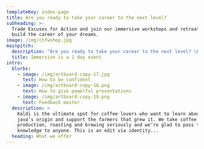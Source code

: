 ```yaml
---
templateKey: index-page
title: Are you ready to take your career to the next level?
subheading: >-
  Trade Excuses for Action and join our immersive workshops and retreats to
  build the career of your dreams.
image: /img/chfwshop.jpg
mainpitch:
  description: "Are you ready to take your career to the next level? \U0001F914\nTrade Excuses for Action and join our immersive retreat to build the career of your dreams.\n\nThe Career Hacking Immersive is a 1 day event on November 30th, 2019 in Barcelona dedicated to helping you develop the tools necessary to build the career of your dreams.This event offers you a life transformation and immersion you can’t experience in our monthly meetup sessions.*Spots are limited as we want to keep the group intimate. First come first serve."
  title: Immersive is a 1 day event
intro:
  blurbs:
    - image: /img/artboard-copy-17.jpg
      text: How to be confident
    - image: /img/artboard-copy-18.png
      text: How to give powerful presentations
    - image: /img/artboard-copy-19.png
      text: Feedback master
  description: >
    Kaldi is the ultimate spot for coffee lovers who want to learn about their
    java’s origin and support the farmers that grew it. We take coffee
    production, roasting and brewing seriously and we’re glad to pass that
    knowledge to anyone. This is an edit via identity...
  heading: What we offer
---
```


